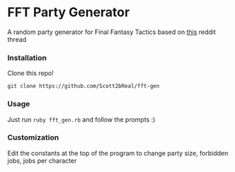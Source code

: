 # FFT Party Generator

A random party generator for Final Fantasy Tactics based on [this](https://www.reddit.com/r/finalfantasytactics/comments/q7dl5a/thought_of_an_interesting_playthough_challenge/) reddit thread

### Installation

Clone this repo!

`git clone https://github.com/Scott2bReal/fft-gen`

### Usage

Just run `ruby fft_gen.rb` and follow the prompts :)

### Customization

Edit the constants at the top of the program to change party size, forbidden
jobs, jobs per character
